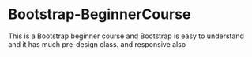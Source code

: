# Bootstrap-BeginnerCourse
This is a Bootstrap beginner course  and  Bootstrap is easy to understand and it has much pre-design class. and responsive also
